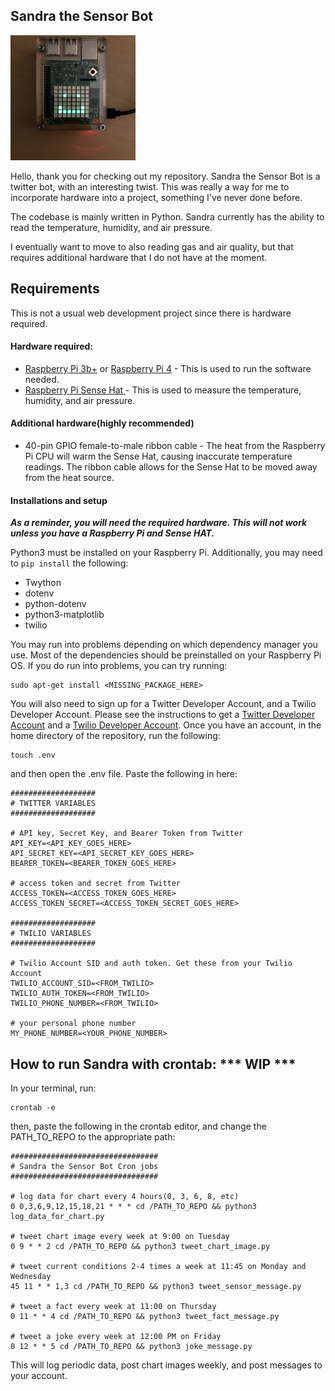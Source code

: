 ## Sandra the Sensor Bot
<img src ="IMG_3350.jpg" width ="200" alt="Image of Sandra The Sensor Bot">

Hello, thank you for checking out my repository. Sandra the Sensor Bot is a twitter bot, with an interesting twist. This was really a way for me to incorporate hardware into a project, something I've never done before. 

The codebase is mainly written in Python. Sandra currently has the ability to read the temperature, humidity, and air pressure. 

I eventually want to move to also reading gas and air quality, but that requires additional hardware that I do not have at the moment. 



## Requirements

This is not a usual web development project since there is hardware required. 

#### Hardware required: 

* [Raspberry Pi 3b+](https://www.raspberrypi.org/products/raspberry-pi-3-model-b-plus/) or [Raspberry Pi 4](https://www.raspberrypi.org/products/raspberry-pi-4-model-b/) - This is used to run the software needed. 
* [Raspberry Pi Sense Hat ](https://www.raspberrypi.org/products/sense-hat/) - This is used to measure the temperature, humidity, and air pressure. 

#### Additional hardware(highly recommended)

* 40-pin GPIO female-to-male ribbon cable - The heat from the Raspberry Pi CPU will warm the Sense Hat, causing inaccurate temperature readings. The ribbon cable allows for the Sense Hat to be moved away from the heat source. 

#### Installations and setup

***As a reminder, you will need the required hardware. This will not work unless you have a Raspberry Pi and Sense HAT.***

Python3 must be installed on your Raspberry Pi. Additionally, you may need to `pip install` the following: 

* Twython
* dotenv
* python-dotenv
* python3-matplotlib
* twilio

You may run into problems depending on which dependency manager you use.
Most of the dependencies should be preinstalled on your Raspberry Pi OS. If you do run into problems, you can try running:

```
sudo apt-get install <MISSING_PACKAGE_HERE>
```
You will also need to sign up for a Twitter Developer Account, and a Twilio Developer Account. Please see the instructions to get a [Twitter Developer Account](https://developer.twitter.com/en) and a [Twilio Developer Account](https://www.twilio.com/docs/sms). Once you have an account, in the home directory of the repository, run the following: 
```
touch .env
``` 

and then open the .env file. Paste the following in here: 

```
###################
# TWITTER VARIABLES
###################

# API key, Secret Key, and Bearer Token from Twitter
API_KEY=<API_KEY_GOES_HERE>
API_SECRET_KEY=<API_SECRET_KEY_GOES_HERE>
BEARER_TOKEN=<BEARER_TOKEN_GOES_HERE>

# access token and secret from Twitter
ACCESS_TOKEN=<ACCESS_TOKEN_GOES_HERE>
ACCESS_TOKEN_SECRET=<ACCESS_TOKEN_SECRET_GOES_HERE>

###################
# TWILIO VARIABLES
###################

# Twilio Account SID and auth token. Get these from your Twilio Account
TWILIO_ACCOUNT_SID=<FROM_TWILIO>
TWILIO_AUTH_TOKEN=<FROM_TWILIO>
TWILIO_PHONE_NUMBER=<FROM_TWILIO>

# your personal phone number
MY_PHONE_NUMBER=<YOUR_PHONE_NUMBER>
```



## How to run Sandra with crontab: *** WIP ***

In your terminal, run:
```
crontab -e
```

then, paste the following in the crontab editor, and change the PATH_TO_REPO to the appropriate path: 
```
#################################
# Sandra the Sensor Bot Cron jobs
#################################

# log data for chart every 4 hours(0, 3, 6, 8, etc)
0 0,3,6,9,12,15,18,21 * * * cd /PATH_TO_REPO && python3 log_data_for_chart.py

# tweet chart image every week at 9:00 on Tuesday
0 9 * * 2 cd /PATH_TO_REPO && python3 tweet_chart_image.py

# tweet current conditions 2-4 times a week at 11:45 on Monday and Wednesday
45 11 * * 1,3 cd /PATH_TO_REPO && python3 tweet_sensor_message.py

# tweet a fact every week at 11:00 on Thursday
0 11 * * 4 cd /PATH_TO_REPO && python3 tweet_fact_message.py

# tweet a joke every week at 12:00 PM on Friday
0 12 * * 5 cd /PATH_TO_REPO && python3 joke_message.py
```

This will log periodic data, post chart images weekly, and post messages to your account.

